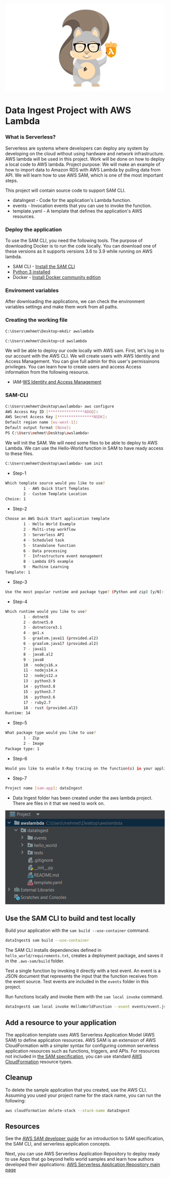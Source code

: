 ![AWS-SAM](images/aws_sam2.png)

# Data Ingest Project with AWS Lambda

### What is Serverless?
Serverless are systems where developers can deploy any system by developing on the cloud without using hardware and network infrastructure.
AWS lambda will be used in this project. Work will be done on how to deploy a local code to AWS lambda. Project purpose: We will make an example of how to import data to Amazon RDS with AWS Lambda by pulling data from API. We will learn how to use AWS SAM, which is one of the most important steps.

This project will contain source code to support SAM CLI.

- dataIngest - Code for the application's Lambda function.
- events - Invocation events that you can use to invoke the function.
- template.yaml - A template that defines the application's AWS resources.

### Deploy the application

To use the SAM CLI, you need the following tools.
The purpose of downloading Docker is to run the code locally.
You can download one of these versions as it supports versions 3.6 to 3.9 while running on AWS lambda.

* SAM CLI - [Install the SAM CLI](https://docs.aws.amazon.com/serverless-application-model/latest/developerguide/serverless-sam-cli-install.html)
* [Python 3 installed](https://www.python.org/downloads/)
* Docker - [Install Docker community edition](https://hub.docker.com/search/?type=edition&offering=community)


### Enviroment variables
After downloading the applications, we can check the environment variables settings and make them work from all paths.

### Creating the working file
```bash
C:\Users\mehmet\Desktop>mkdir awslambda
```
```bash
C:\Users\mehmet\Desktop>cd awslambda
```

We will be able to deploy our code locally with AWS sam. First, let's log in to our account with the AWS CLI.
We will create users with AWS Identity and Access Management. You can give full admin for this user's permissinons privileges. You can learn how to create users and access Access information from the following resource.

* IAM-[WS Identity and Access Management](https://docs.aws.amazon.com/IAM/latest/UserGuide/getting-started_create-admin-group.html)

### SAM-CLI

```bash
C:\Users\mehmet\Desktop\awslambda> aws configure
AWS Access Key ID [****************ADGQ]:
AWS Secret Access Key [****************NSDK]: 
Default region name [eu-west-1]: 
Default output format [None]: 
PS C:\Users\mehmet\Desktop\awslambda>
```

We will init the SAM. We will need some files to be able to deploy to AWS Lambda. We can use the Hello-World function in SAM to have ready access to these files.

```bash
C:\Users\mehmet\Desktop\awslambda> sam init
```

* Step-1
```bash
Which template source would you like to use?
        1 - AWS Quick Start Templates       
        2 - Custom Template Location        
Choice: 1
```

* Step-2
```bash
Choose an AWS Quick Start application template
        1 - Hello World Example
        2 - Multi-step workflow
        3 - Serverless API     
        4 - Scheduled task
        5 - Standalone function
        6 - Data processing
        7 - Infrastructure event management
        8 - Lambda EFS example
        9 - Machine Learning
Template: 1
```
* Step-3
```bash
Use the most popular runtime and package type? (Python and zip) [y/N]: N
```

* Step-4
```bash
Which runtime would you like to use?
        1 - dotnet6
        2 - dotnet5.0
        3 - dotnetcore3.1
        4 - go1.x
        5 - graalvm.java11 (provided.al2)
        6 - graalvm.java17 (provided.al2)
        7 - java11
        8 - java8.al2
        9 - java8
        10 - nodejs16.x
        11 - nodejs14.x
        12 - nodejs12.x
        13 - python3.9
        14 - python3.8
        15 - python3.7
        16 - python3.6
        17 - ruby2.7
        18 - rust (provided.al2)
Runtime: 14
```
* Step-5
```bash
What package type would you like to use?
        1 - Zip
        2 - Image
Package type: 1
```
* Step-6
```bash
Would you like to enable X-Ray tracing on the function(s) in your application?  [y/N]: N
```
* Step-7
```bash
Project name [sam-app]: dataIngest
```
* Data Ingest folder has been created under the aws lambda project. There are files in it that we need to work on.

![Folders](images/project_folders.png)








## Use the SAM CLI to build and test locally

Build your application with the `sam build --use-container` command.

```bash
dataIngest$ sam build --use-container
```

The SAM CLI installs dependencies defined in `hello_world/requirements.txt`, creates a deployment package, and saves it in the `.aws-sam/build` folder.

Test a single function by invoking it directly with a test event. An event is a JSON document that represents the input that the function receives from the event source. Test events are included in the `events` folder in this project.

Run functions locally and invoke them with the `sam local invoke` command.

```bash
dataIngest$ sam local invoke HelloWorldFunction --event events/event.json
```

## Add a resource to your application
The application template uses AWS Serverless Application Model (AWS SAM) to define application resources. AWS SAM is an extension of AWS CloudFormation with a simpler syntax for configuring common serverless application resources such as functions, triggers, and APIs. For resources not included in [the SAM specification](https://github.com/awslabs/serverless-application-model/blob/master/versions/2016-10-31.md), you can use standard [AWS CloudFormation](https://docs.aws.amazon.com/AWSCloudFormation/latest/UserGuide/aws-template-resource-type-ref.html) resource types.

## Cleanup

To delete the sample application that you created, use the AWS CLI. Assuming you used your project name for the stack name, you can run the following:

```bash
aws cloudformation delete-stack --stack-name dataIngest
```

## Resources

See the [AWS SAM developer guide](https://docs.aws.amazon.com/serverless-application-model/latest/developerguide/what-is-sam.html) for an introduction to SAM specification, the SAM CLI, and serverless application concepts.

Next, you can use AWS Serverless Application Repository to deploy ready to use Apps that go beyond hello world samples and learn how authors developed their applications: [AWS Serverless Application Repository main page](https://aws.amazon.com/serverless/serverlessrepo/)
